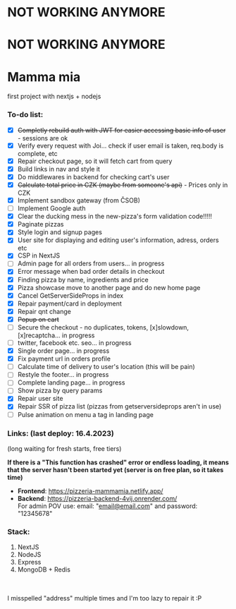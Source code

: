 # NOT WORKING ANYMORE
# NOT WORKING ANYMORE

# Mamma mia
first project with nextjs + nodejs

### To-do list:
- [x] ~~Completly rebuild auth with JWT for easier accessing basic info of user~~ - sessions are ok
- [x] Verify every request with Joi... check if user email is taken, req.body is complete, etc
- [x] Repair checkout page, so it will fetch cart from query
- [x] Build links in nav and style it
- [x] Do middlewares in backend for checking cart's user
- [x] ~~Calculate total price in CZK (maybe from someone's api)~~ - Prices only in CZK
- [x] Implement sandbox gateway (from ČSOB)
- [ ] Implement Google auth
- [x] Clear the ducking mess in the new-pizza's form validation code!!!!! 
- [x] Paginate pizzas
- [x] Style login and signup pages
- [x] User site for displaying and editing user's information, adress, orders etc
- [x] CSP in NextJS
- [ ] Admin page for all orders from users... in progress
- [x] Error message when bad order details in checkout
- [x] Finding pizza by name, ingredients and price
- [x] Pizza showcase move to another page and do new home page
- [x] Cancel GetServerSideProps in index
- [x] Repair payment/card in deployment
- [x] Repair qnt change
- [x] ~~Popup on cart~~
- [ ] Secure the checkout - no duplicates, tokens, [x]slowdown, [x]recaptcha... in progress
- [ ] twitter, facebook etc. seo... in progress
- [x] Single order page... in progress
- [x] Fix payment url in orders profile
- [ ] Calculate time of delivery to user's location (this will be pain)
- [ ] Restyle the footer... in progress
- [ ] Complete landing page... in progress
- [ ] Show pizza by query params
- [x] Repair user site
- [x] Repair SSR of pizza list (pizzas from getserversideprops aren't in use)
- [ ] Pulse animation on menu a tag in landing page

### Links: (last deploy: 16.4.2023)
(long waiting for fresh starts, free tiers) <br>

<b>If there is a "This function has crashed" error or endless loading, 
it means that the server hasn't been started yet (server is on free plan, so it takes time)</b> <br>

- **Frontend**: https://pizzeria-mammamia.netlify.app/
- **Backend**: https://pizzeria-backend-4vij.onrender.com/ <br>
For admin POV use: email: "email@email.com" and password: "12345678"

### Stack:
1. NextJS
2. NodeJS
3. Express
4. MongoDB + Redis

<br>
<br>
I misspelled "address" multiple times and I'm too lazy to repair it :P
<br>
<br>